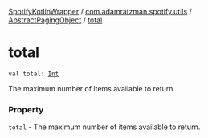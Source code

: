 [SpotifyKotlinWrapper](../../index.md) / [com.adamratzman.spotify.utils](../index.md) / [AbstractPagingObject](index.md) / [total](./total.md)

# total

`val total: `[`Int`](https://kotlinlang.org/api/latest/jvm/stdlib/kotlin/-int/index.html)

The maximum number of items available to return.

### Property

`total` - The maximum number of items available to return.